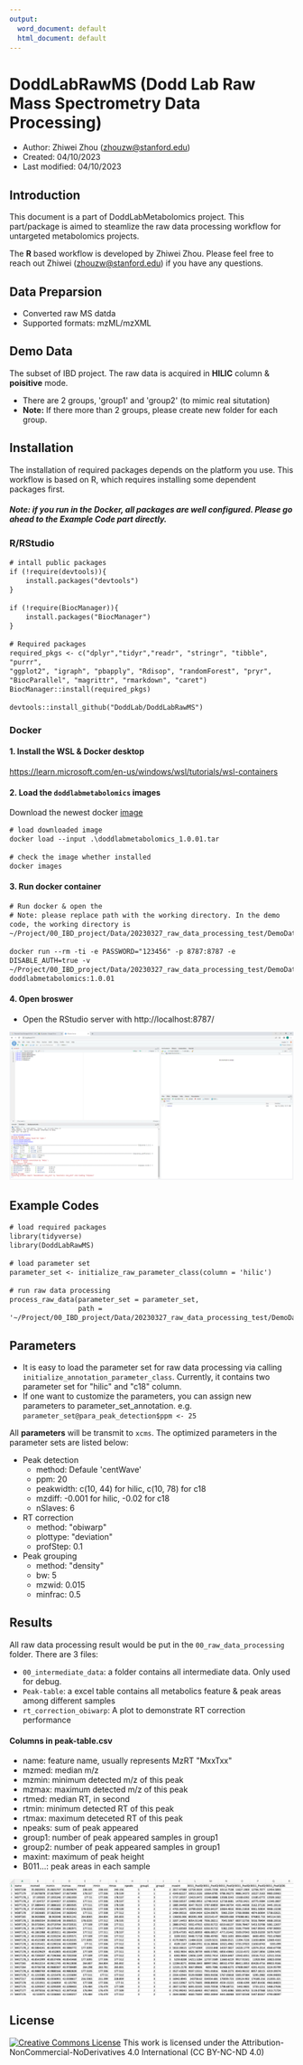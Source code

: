 ```yaml
---
output:
  word_document: default
  html_document: default
---
```

# DoddLabRawMS (Dodd Lab Raw Mass Spectrometry Data Processing)
- Author: Zhiwei Zhou (zhouzw@stanford.edu)
- Created: 04/10/2023
- Last modified: 04/10/2023

## Introduction
This document is a part of DoddLabMetabolomics project. This part/package is aimed to steamlize the raw data processing workflow for untargeted metabolomics projects. 

The **R** based workflow is developed by Zhiwei Zhou. Please feel free to reach out Zhiwei (zhouzw@stanford.edu) if you have any questions.

## Data Preparsion
- Converted raw MS datda
- Supported formats: mzML/mzXML

## Demo Data
The subset of IBD project. The raw data is acquired in **HILIC** column & **poisitive** mode. 
- There are 2 groups, 'group1' and 'group2' (to mimic real situtation)
- **Note:** If there more than 2 groups, please create new folder for each group.


## Installation
The installation of required packages depends on the platform you use. This workflow is based on R, which requires installing some dependent packages first. 

##### Note: if you run in the Docker, all packages are well configured. Please go ahead to the Example Code part directly.

### R/RStudio
```
# intall public packages
if (!require(devtools)){
    install.packages("devtools")
}

if (!require(BiocManager)){
    install.packages("BiocManager")
}

# Required packages
required_pkgs <- c("dplyr","tidyr","readr", "stringr", "tibble", "purrr",
"ggplot2", "igraph", "pbapply", "Rdisop", "randomForest", "pryr", "BiocParallel", "magrittr", "rmarkdown", "caret")
BiocManager::install(required_pkgs)

devtools::install_github("DoddLab/DoddLabRawMS")
```

### Docker
#### 1. Install the WSL & Docker desktop
https://learn.microsoft.com/en-us/windows/wsl/tutorials/wsl-containers

#### 2. Load the `doddlabmetabolomics` images
Download the newest docker [image](https://drive.google.com/drive/folders/1EQmXRtd57-uywytf_J8d7GXtBfkO_rKX?usp=share_link) 
```
# load downloaded image
docker load --input .\doddlabmetabolomics_1.0.01.tar

# check the image whether installed
docker images
```

#### 3. Run docker container
```
# Run docker & open the 
# Note: please replace path with the working directory. In the demo code, the working directory is ~/Project/00_IBD_project/Data/20230327_raw_data_processing_test/DemoData

docker run --rm -ti -e PASSWORD="123456" -p 8787:8787 -e DISABLE_AUTH=true -v ~/Project/00_IBD_project/Data/20230327_raw_data_processing_test/DemoData:/home/rstudio/ doddlabmetabolomics:1.0.01
```

#### 4. Open broswer
- Open the RStudio server with http://localhost:8787/

![](https://raw.githubusercontent.com/JustinZZW/blogImg/main/202304101016826.png)


## Example Codes

```
# load required packages
library(tidyverse)
library(DoddLabRawMS)

# load parameter set
parameter_set <- initialize_raw_parameter_class(column = 'hilic')

# run raw data processing
process_raw_data(parameter_set = parameter_set, 
                 path = '~/Project/00_IBD_project/Data/20230327_raw_data_processing_test/DemoData/')
```


## Parameters
- It is easy to load the parameter set for raw data processing via calling `initialize_annotation_parameter_class`. Currently, it contains two parameter set for "hilic" and "c18" column. 
- If one want to customize the parameters, you can assign new parameters to parameter_set_annotation. e.g. `parameter_set@para_peak_detection$ppm <- 25`

All **parameters** will be transmit to `xcms`. The optimized parameters in the parameter sets are listed below:
- Peak detection
    - method: Defaule 'centWave'
    - ppm: 20
    - peakwidth: c(10, 44) for hilic, c(10, 78) for c18 
    - mzdiff: -0.001 for hilic, -0.02 for c18
    - nSlaves: 6
- RT correction
    - method: "obiwarp"
    - plottype: "deviation"
    - profStep: 0.1
- Peak grouping
    - method: "density"
    - bw: 5
    - mzwid: 0.015
    - minfrac: 0.5

 
## Results
All raw data processing result would be put in the `00_raw_data_processing` folder. There are 3 files:
- `00_intermediate_data`: a folder contains all intermediate data. Only used for debug.
- `Peak-table`: a excel table contains all metabolics feature & peak areas among different samples
- `rt_correction_obiwarp`: A plot to demonstrate RT correction performance

#### Columns in peak-table.csv
- name: feature name, usually represents MzRT "MxxTxx"
- mzmed: median m/z
- mzmin: minimum detected m/z of this peak
- mzmax: maximum detected m/z of this peak
- rtmed: median RT, in second
- rtmin: minimum detected RT of this peak
- rtmax: maximum deteceted RT of this peak
- npeaks: sum of peak appeared
- group1: number of peak appeared samples in group1
- group2: number of peak appeared samples in group1
- maxint: maximum of peak height
- B011...: peak areas in each sample

![](https://raw.githubusercontent.com/JustinZZW/blogImg/main/202304101240785.png)


## License
<a rel="license" href="https://creativecommons.org/licenses/by-nc-nd/4.0/"><img alt="Creative Commons License" style="border-width:0" src="https://i.creativecommons.org/l/by-nc-nd/4.0/88x31.png" /></a> 
This work is licensed under the Attribution-NonCommercial-NoDerivatives 4.0 International (CC BY-NC-ND 4.0)
